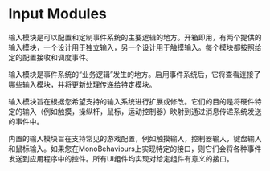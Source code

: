 # Input Modules
输入模块是可以配置和定制事件系统的主要逻辑的地方。开箱即用，有两个提供的输入模块，一个设计用于独立输入，另一个设计用于触摸输入。每个模块都按照给定的配置接收和调度事件。

输入模块是事件系统的“业务逻辑”发生的地方。启用事件系统后，它将查看连接了哪些输入模块，并将更新处理传递给特定模块。

输入模块旨在根据您希望支持的输入系统进行扩展或修改。它们的目的是将硬件特定的输入（例如触摸，操纵杆，鼠标，运动控制器）映射到通过消息传递系统发送的事件中。

内置的输入模块旨在支持常见的游戏配置，例如触摸输入，控制器输入，键盘输入和鼠标输入。如果您在MonoBehaviours上实现特定的接口，则它们会将各种事件发送到应用程序中的控件。所有UI组件均实现对给定组件有意义的接口。